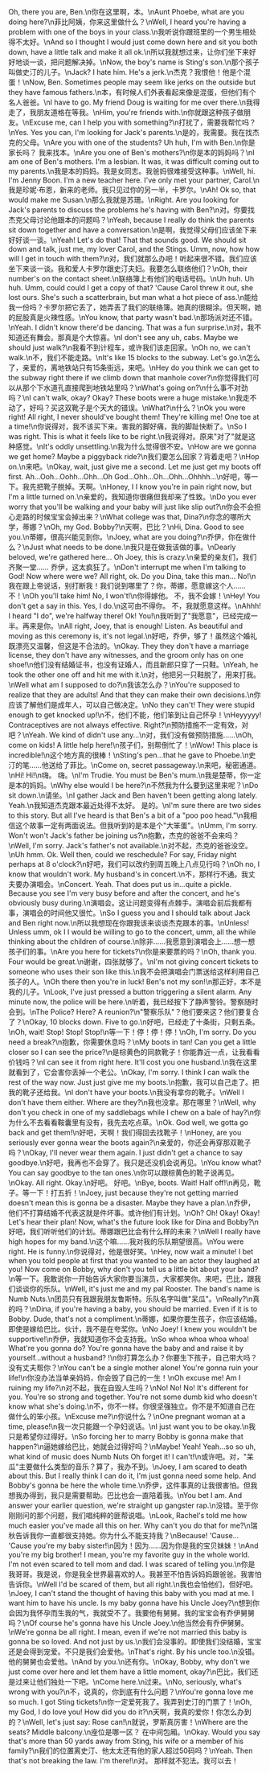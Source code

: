 Oh, there you are, Ben.\n你在这里啊，本。\nAunt Phoebe, what are you doing here?\n菲比阿姨，你来这里做什么？\nWell, I heard you're having a problem with one of the boys in your class.\n我听说你跟班里的一个男生相处得不太好。\nAnd so I thought I would just come down here and sit you both down, have a little talk and make it all ok.\n所以我就想过来，让你们坐下来好好地谈一谈，把问题解决掉。\nNow, the boy's name is Sting's son.\n那个孩子叫做史汀的儿子。\nJack? I hate him. He's a jerk.\n杰克？我恨他！他是个混蛋！\nNow, Ben. Sometimes people may seem like jerks on the outside but they have famous fathers.\n本，有时候人们外表看起来像是混蛋，但他们有个名人爸爸。\nI have to go. My friend Doug is waiting for me over there.\n我得走了，我朋友道格在等我。\nHim, you're friends with.\n你就跟这种孩子做朋友。\nExcuse me, can I help you with something?\n打扰了，需要我帮忙吗？\nYes. Yes you can, I'm looking for Jack's parents.\n是的，我需要。我在找杰克的父母。\nAre you with one of the students? Uh huh, I'm with Ben.\n你是家长吗？ 我来找本。\nAre you one of Ben's mothers?\n你是本的妈妈吗？\nI am one of Ben's mothers. I'm a lesbian. It was, it was difficult coming out to my parents.\n我是本的妈妈。我是女同志。我爸妈很难接受这种事。\nWell, hi. I'm Jenny Boon. I'm a new teacher here. I've only met your partner, Carol.\n我是珍妮·布恩，新来的老师。我只见过你的另一半，卡罗尔。\nAh! Ok so, that would make me Susan.\n那么我就是苏珊。\nRight. Are you looking for Jack's parents to discuss the problems he's having with Ben?\n对。你要找杰克父母讨论他跟本的问题吗？\nYeah, because I really do think the parents sit down together and have a conversation.\n是啊，我觉得父母们应该坐下来好好谈一谈。\nYeah! Let's do that! That that sounds good. We should sit down and talk, just me, my lover Carol, and the Stings. Umm, now, how how will I get in touch with them?\n对，我们就那么办吧！听起来很不错。我们应该坐下来谈一谈。我和爱人卡罗尔跟史汀夫妇。我要怎么联络他们？\nOh, their number's on the contact sheet.\n联络簿上有他们的电话号码。\nUh huh. Uh huh. Umm, could could I get a copy of that? 'Cause Carol threw it out, she lost ours. She's such a scatterbrain, but man what a hot piece of ass.\n能给我一份吗？卡罗尔把它丢了，她弄丢了我们的联络簿。她真的很糊涂。但天啊，她的屁股真是火辣性感。\nYou know, that party wasn't bad.\n那场派对还不错。\nYeah. I didn't know there'd be dancing. That was a fun surprise.\n对，我不知道还有舞会。那真是个大惊喜。\nI don't see any uh, cabs. Maybe we should just walk?\n我看不到计程车，或许我们该走回家。\nOh no, we can't walk.\n不，我们不能走路。\nIt's like 15 blocks to the subway. Let's go.\n怎么了，亲爱的，离地铁站只有15条街远，来吧。\nHey do you think we can get to the subway right there if we climb down that manhole cover?\n你觉得我们可以从那个下水道孔直接爬到地铁站里吗？\nWhat's going on?\n什么事不对劲吗？\nI can't walk, okay? Okay? These boots were a huge mistake.\n我走不动了，好吗？买这双靴子是个天大的错误。\nWhat?\n什么？\nOk you were right! All right, I never should've bought them! They're killing me! One toe at a time!\n你说得对，我不该买下来。害我的脚好痛，我的脚趾快断了。\nSo I was right. This is what it feels like to be right.\n我说得对。原来"对了"就是这种感觉。\nIt's oddly unsettling.\n我为什么觉得很不安。\nHow are we gonna we get home? Maybe a piggyback ride?\n我们要怎么回家？背着走吧？\nHop on.\n来吧。\nOkay, wait, just give me a second. Let me just get my boots off first. Ah...Ooh...Oohh...Ohh...Oh God...Ohh...Oh...Ohh...Ohhhh...\n好吧，等一下。我先把靴子脱掉。天啊。\nHoney, I I know you're in pain right now, but I'm a little turned on.\n亲爱的，我知道你很痛但我却来了性致。\nDo you ever worry that you'll be walking and your baby will just like slip out?\n你会不会担心走路的时候宝宝会掉出来？\nWhat college was that, Dina?\n你念的哪所大学，蒂娜？\nOh, my God. Bobby?\n天啊，巴比？\nHi, Dina. Good to see you.\n蒂娜，很高兴能见到你。\nJoey, what are you doing?\n乔伊，你在做什么？\nJust what needs to be done.\n我只是在做我该做的事。\nDearly beloved, we're gathered here... Oh Joey, this is crazy.\n亲爱的亲友们，我们齐聚一堂…… 乔伊，这太疯狂了。\nDon't interrupt me when I'm talking to God! Now where were we? All right, ok. Do you Dina, take this man... No!\n我在跟上帝说话，别打断我！我们说到哪里了？你，蒂娜，愿意嫁这个人…… 不！\nOh you'll take him! No, I won't!\n你得嫁他。 不，我不会嫁！\nHey! You don't get a say in this. Yes, I do.\n这可由不得你。 不，我就愿意这样。\nAhhh! I heard "I do", we're halfway there! Ok! You!\n我听到了"我愿意"，已经完成一半。再来是你。\nAll right, Joey, that is enough! Listen. As beautiful and moving as this ceremony is, it's not legal.\n好吧，乔伊，够了！虽然这个婚礼既漂亮又温馨，但这是不合法的。\nOkay. They they don't have a marriage license, they don't have any witnesses, and the groom only has on one shoe!\n他们没有结婚证书，也没有证婚人，而且新郎只穿了一只鞋。\nYeah, he took the other one off and hit me with it.\n对，他把另一只鞋脱了，用来打我。\nWell what am I supposed to do?\n我该怎么办？\nYou're supposed to realize that they are adults! And that they can make their own decisions.\n你应该了解他们是成年人，可以自己做决定。\nNo they can't! They were stupid enough to get knocked up!\n不，他们不能，他们笨到让自己怀孕！\nHeyyyyy! Contraceptives are not always effective. Right?\n预防措施不一定有效，对吧？\nYeah. We kind of didn't use any...\n对，我们没有做预防措施……\nOh, come on kids! A little help here!\n孩子们，别帮倒忙了！\nWow! This place is incredible!\n这个地方真的很棒！\nSting's pen...that he gave to Phoebe.\n史汀的笔……他送给了菲比。\nCome on, secret passageway.\n来吧，秘密通道。\nHi! Hi!\n嗨。 嗨。\nI'm Trudie. You must be Ben's mum.\n我是楚蒂，你一定是本的妈妈。\nWhy else would I be here?\n不然我为什么要到这里来呢？\nDo sit down.\n请坐。\nI gather Jack and Ben haven't been getting along lately. Yeah.\n我知道杰克跟本最近处得不太好。 是的。\nI'm sure there are two sides to this story. But all I've heard is that Ben's a bit of a "poo poo head."\n我相信这个故事一定有两面说法。但我听到的是本是个"大笨蛋"。\nUmm, I'm sorry. Won't won't Jack's father be joining us?\n抱歉，杰克的爸爸不会来吗？\nWell, I'm sorry. Jack's father's not available.\n对不起，杰克的爸爸没空。\nUh hmm. Ok. Well then, could we reschedule? For say, Friday night perhaps at 8 o'clock?\n好吧，我们可以改约到周五晚上八点见行吗？\nOh no, I know that wouldn't work. My husband's in concert.\n不，那样行不通。我丈夫要办演唱会。\nConcert. Yeah. That does put us in...quite a pickle. Because you see I'm very busy before and after the concert, and he's obviously busy during.\n演唱会。这让问题变得有点棘手。演唱会前后我都有事，演唱会的时间他又很忙。\nSo I guess you and I should talk about Jack and Ben right now.\n所以我想现在你跟我该来谈谈杰克跟本的事。\nUnless! Unless umm, ok I I would be willing to go to the concert, umm, all the while thinking about the children of course.\n除非……我愿意到演唱会上……想一想孩子们的事。\nAre you here for tickets?\n你是来要票的吗？\nOh, thank you. Four would be great.\n谢谢，四张就够了。\nI'm not giving concert tickets to someone who uses their son like this.\n我不会把演唱会门票送给这样利用自己孩子的人。\nOh there then you're in luck! Ben's not my son!\n那正好，本不是我的儿子。\nLook, I've just pressed a button triggering a silent alarm. Any minute now, the police will be here.\n听着，我已经按下了静声警铃。警察随时会到。\nThe Police? Here? A reunion?\n"警察乐队"？他们要来这？他们要复合了？\nOkay, 10 blocks down. Five to go.\n好吧，已经走了十条街，只剩五条。\nOh, wait! Stop! Stop! Stop!\n等一下！停！停！停！\nOh, I'm sorry. Do you need a break?\n抱歉，你需要休息吗？\nMy boots in tan! Can you get a little closer so I can see the price?\n是棕黄色的同款靴子！你能靠近一点，让我看看价钱吗？\nI can see it from right here. It'll cost you one husband.\n我在这里就看到了，它会害你丢掉一个老公。\nOkay, I'm sorry. I think I can walk the rest of the way now. Just just give me my boots.\n抱歉，我可以自己走了。把我的靴子还给我。\nI don't have your boots.\n我没有拿你的靴子。\nWell I don't have them either. Where are they?\n我也没拿。那在哪里？\nWell, why don't you check in one of my saddlebags while I chew on a bale of hay?\n你为什么不去看看鞍囊里有没有，我先去吃点草。\nOk. God well, we gotta go back and get them!\n好吧，天啊！我们得回去找靴子！\nHoney, are you seriously ever gonna wear the boots again?\n亲爱的，你还会再穿那双靴子吗？\nOkay, I'll never wear them again. I just didn't get a chance to say goodbye.\n好吧，我再也不会穿了。我只是还没机会说再见。\nYou know what? You can say goodbye to the tan ones.\n你可以跟棕黄色的靴子说再见。\nOkay. All right. Okay.\n好吧。 好吧。\nBye, boots. Wait! Half off!\n再见，靴子。等一下！打五折！\nJoey, just because they're not getting married doesn't mean this is gonna be a disaster. Maybe they have a plan.\n乔伊，他们不打算结婚不代表这就是件坏事。或许他们有计划。\nOh? Oh! Okay! Okay! Let's hear their plan! Now, what's the future look like for Dina and Bobby?\n好吧，我们听听他们的计划。蒂娜跟巴比会有什么样的未来？\nWell I really have high hopes for my band.\n这个嘛……我对我的乐队期望很高。\nYou were right. He is funny.\n你说得对，他是很好笑。\nHey, now wait a minute! I bet when you told people at first that you wanted to be an actor they laughed at you! Now come on Bobby, why don't you tell us a little bit about your band?\n等一下。我敢说你一开始告诉大家你要当演员，大家都笑你。来吧，巴比，跟我们谈谈你的乐队。\nWell, it's just me and my pal Rooster. The band's name is Numb Nuts.\n团员只有我跟我朋友鲁斯特。乐队名字叫做"呆瓜"。\nReally?\n真的吗？\nDina, if you're having a baby, you should be married. Even if it is to Bobby. Dude, that's not a compliment.\n蒂娜，如果你要生孩子，你应该结婚。即使是嫁给巴比。伙计，我不是在夸奖你。\nNo Joey! I knew you wouldn't be supportive!\n乔伊，我就知道你不会支持我。\nSo whoa whoa whoa whoa! What're you gonna do? You're gonna have the baby and and raise it by yourself...without a husband? !\n你打算怎么办？你要生下孩子，自己带大吗？没有丈夫帮你？\nYou can't be a single mother alone! You're gonna ruin your life!\n你没办法当单亲妈妈，你会毁了自己的一生！\nOh excuse me! Am I ruining my life?\n对不起，我在自毁人生吗？\nNo! No! No! It's different for you. You're so strong and together. You're not some dumb kid who doesn't know what she's doing.\n不，你不一样。你很坚强独立。你不是不知道自己在做什么的笨小孩。\nExcuse me?\n你说什么？\nOne pregnant woman at a time, please!\n我一次只能跟一个孕妇说话。\nI just want you to be okay.\n我只是希望你过得好。\nSo forcing her to marry Bobby is gonna make that happen?\n逼她嫁给巴比，她就会过得好吗？\nMaybe! Yeah! Yeah...so so uh, what kind of music does Numb Nuts Oh forget it! I can't!\n或许吧。对，"呆瓜"主要做什么类型的音乐？算了，我办不到。\nJoey, I am scared to death about this. But I really think I can do it, I'm just gonna need some help. And Bobby's gonna be here the whole time.\n乔伊，这件事真的让我很害怕。但我想我办得到，我只是需要帮助。巴比也会一直陪着我。\nYou bet I am. And answer your earlier question, we're straight up gangster rap.\n没错。至于你刚刚问的那个问题，我们唱纯粹的匪帮说唱。\nLook, Rachel's told me how much easier you've made all this on her. Why can't you do that for me?\n瑞秋告诉我你一直都很支持她。你为什么不能支持我？\nBecause! 'Cause… 'Cause you're my baby sister!\n因为！因为……因为你是我的宝贝妹妹！\nAnd you're my big brother! I mean, you're my favorite guy in the whole world. I'm not even scared to tell mom and dad. I was scared of telling you.\n你是我哥哥。我是说，你是我全世界最喜欢的人。我甚至不怕告诉妈妈跟爸爸。我害怕告诉你。\nWell I'd be scared of them, but all right.\n我也会怕他们，但好吧。\nJoey, I can't stand the thought of having this baby with you mad at me. I want him to have his uncle. Is my baby gonna have his Uncle Joey?\n想到你会因为我怀孕而生我的气，我就受不了。我要他有舅舅。我的宝宝会有乔伊舅舅吗？\nOf course he's gonna have his Uncle Joey.\n他当然会有乔伊舅舅。\nWe're gonna be all right. I mean, even if we're not married this baby is gonna be so loved. And not just by us.\n我们会没事的。即使我们没结婚，宝宝还是会得到宠爱。不只是我们会爱他。\nThat's right. By his uncle too.\n没错。他的舅舅也会爱他。\nAnd by you.\n还有你。\nOkay, Bobby, why don't we just come over here and let them have a little moment, okay?\n巴比，我们还是过来让他们独处一下吧。\nCome here.\n过来。\nNo, seriously, what's wrong with you?\n不，说真的，你到底有什么问题？\nYou're gonna love me so much. I got Sting tickets!\n你一定爱死我了。我弄到史汀的门票了！\nOh, my God, I do love you! How did you do it?\n天啊，我真的爱你！你怎么办到的？\nWell, let's just say: Rose can!\n就说，罗斯真厉害！\nWhere are the seats? Middle balcony.\n座位是哪一区？ 在中间包厢。\nOkay. Would you say that's more than 50 yards away from Sting, his wife or a member of his family?\n我们的位置离史汀、他太太还有他的家人超过50码吗？\nYeah. Then that's not breaking the law. I'm there!\n对。 那样就不犯法。我可以去！
        